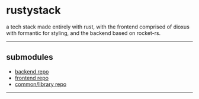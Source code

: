 # rustystack
a tech stack made entirely with rust, with the frontend comprised of dioxus with formantic for styling, and the backend based on rocket-rs.

***
## submodules
- [backend repo](https://github.com/gohermgo/rustystack-backend)
- [frontend repo](https://github.com/gohermgo/rustystack-ui)
- [common/library repo](https://github.com/gohermgo/rustystack-common)
***